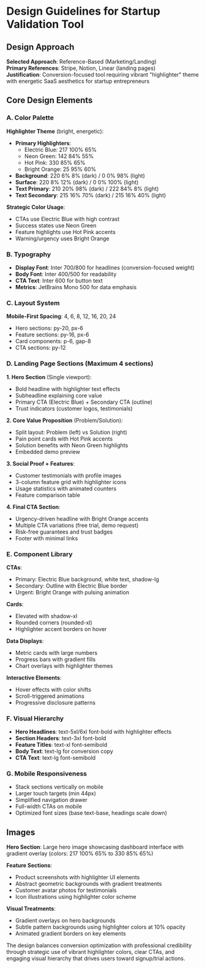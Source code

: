 # Design Guidelines for Startup Validation Tool

## Design Approach
**Selected Approach**: Reference-Based (Marketing/Landing)  
**Primary References**: Stripe, Notion, Linear (landing pages)  
**Justification**: Conversion-focused tool requiring vibrant "highlighter" theme with energetic SaaS aesthetics for startup entrepreneurs

## Core Design Elements

### A. Color Palette
**Highlighter Theme** (bright, energetic):
- **Primary Highlighters**: 
  - Electric Blue: 217 100% 65%
  - Neon Green: 142 84% 55% 
  - Hot Pink: 330 85% 65%
  - Bright Orange: 25 95% 60%
- **Background**: 220 6% 8% (dark) / 0 0% 98% (light)
- **Surface**: 220 8% 12% (dark) / 0 0% 100% (light)
- **Text Primary**: 210 20% 98% (dark) / 222 84% 8% (light)
- **Text Secondary**: 215 16% 70% (dark) / 215 16% 40% (light)

**Strategic Color Usage**:
- CTAs use Electric Blue with high contrast
- Success states use Neon Green
- Feature highlights use Hot Pink accents
- Warning/urgency uses Bright Orange

### B. Typography
- **Display Font**: Inter 700/800 for headlines (conversion-focused weight)
- **Body Font**: Inter 400/500 for readability
- **CTA Text**: Inter 600 for button text
- **Metrics**: JetBrains Mono 500 for data emphasis

### C. Layout System
**Mobile-First Spacing**: 4, 6, 8, 12, 16, 20, 24
- Hero sections: py-20, px-6
- Feature sections: py-16, px-6  
- Card components: p-6, gap-8
- CTA sections: py-12

### D. Landing Page Sections (Maximum 4 sections)

**1. Hero Section** (Single viewport):
- Bold headline with highlighter text effects
- Subheadline explaining core value
- Primary CTA (Electric Blue) + Secondary CTA (outline)
- Trust indicators (customer logos, testimonials)

**2. Core Value Proposition** (Problem/Solution):
- Split layout: Problem (left) vs Solution (right)
- Pain point cards with Hot Pink accents
- Solution benefits with Neon Green highlights
- Embedded demo preview

**3. Social Proof + Features**:
- Customer testimonials with profile images
- 3-column feature grid with highlighter icons
- Usage statistics with animated counters
- Feature comparison table

**4. Final CTA Section**:
- Urgency-driven headline with Bright Orange accents
- Multiple CTA variations (free trial, demo request)
- Risk-free guarantees and trust badges
- Footer with minimal links

### E. Component Library

**CTAs**: 
- Primary: Electric Blue background, white text, shadow-lg
- Secondary: Outline with Electric Blue border
- Urgent: Bright Orange with pulsing animation

**Cards**: 
- Elevated with shadow-xl
- Rounded corners (rounded-xl)
- Highlighter accent borders on hover

**Data Displays**:
- Metric cards with large numbers
- Progress bars with gradient fills
- Chart overlays with highlighter themes

**Interactive Elements**:
- Hover effects with color shifts
- Scroll-triggered animations
- Progressive disclosure patterns

### F. Visual Hierarchy
- **Hero Headlines**: text-5xl/6xl font-bold with highlighter effects
- **Section Headers**: text-3xl font-bold 
- **Feature Titles**: text-xl font-semibold
- **Body Text**: text-lg for conversion copy
- **CTA Text**: text-lg font-semibold

### G. Mobile Responsiveness
- Stack sections vertically on mobile
- Larger touch targets (min 44px)
- Simplified navigation drawer
- Full-width CTAs on mobile
- Optimized font sizes (base text-base, headings scale down)

## Images
**Hero Section**: Large hero image showcasing dashboard interface with gradient overlay (colors: 217 100% 65% to 330 85% 65%)

**Feature Sections**: 
- Product screenshots with highlighter UI elements
- Abstract geometric backgrounds with gradient treatments
- Customer avatar photos for testimonials
- Icon illustrations using highlighter color scheme

**Visual Treatments**:
- Gradient overlays on hero backgrounds
- Subtle pattern backgrounds using highlighter colors at 10% opacity
- Animated gradient borders on key elements

The design balances conversion optimization with professional credibility through strategic use of vibrant highlighter colors, clear CTAs, and engaging visual hierarchy that drives users toward signup/trial actions.